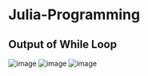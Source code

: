 # Julia-Programming

## Output of While Loop
![image](https://user-images.githubusercontent.com/21165474/149318462-8b577bf0-6f79-4a8b-a843-57c233d5f86e.png)
![image](https://user-images.githubusercontent.com/21165474/149318495-4244ec3f-9586-4a67-9db8-10c9b7618737.png)
![image](https://user-images.githubusercontent.com/21165474/149318535-7a52b176-871d-454c-983c-14e7d8242d79.png)
